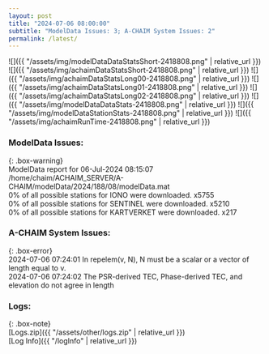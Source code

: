 ```yaml
---
layout: post
title: "2024-07-06 08:00:00"
subtitle: "ModelData Issues: 3; A-CHAIM System Issues: 2"
permalink: /latest/
---
```


![]({{ "/assets/img/modelDataDataStatsShort-2418808.png" | relative_url }})
![]({{ "/assets/img/achaimDataStatsShort-2418808.png" | relative_url }})
![]({{ "/assets/img/achaimDataStatsLong00-2418808.png" | relative_url }})
![]({{ "/assets/img/achaimDataStatsLong01-2418808.png" | relative_url }})
![]({{ "/assets/img/achaimDataStatsLong02-2418808.png" | relative_url }})
![]({{ "/assets/img/modelDataDataStats-2418808.png" | relative_url }})
![]({{ "/assets/img/modelDataStationStats-2418808.png" | relative_url }})
![]({{ "/assets/img/achaimRunTime-2418808.png" | relative_url }})


### ModelData Issues:  
  
{: .box-warning}  
 ModelData report for 06-Jul-2024 08:15:07   
 /home/chaim/ACHAIM_SERVER/A-CHAIM/modelData/2024/188/08/modelData.mat   
 0% of all possible stations for IONO were downloaded. x5755   
 0% of all possible stations for SENTINEL were downloaded. x5210   
 0% of all possible stations for KARTVERKET were downloaded. x217   
  
### A-CHAIM System Issues:  
  
{: .box-error}  
2024-07-06 07:24:01 In repelem(v, N), N must be a scalar or a vector of length equal to v.  
2024-07-06 07:24:02 The PSR-derived TEC, Phase-derived TEC, and elevation do not agree in length  

### Logs:  
  
{: .box-note}  
[Logs.zip]({{ "/assets/other/logs.zip" | relative_url }})  
[Log Info]({{ "/logInfo" | relative_url }})  
